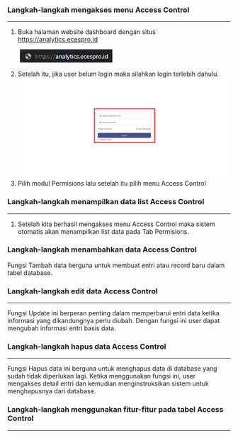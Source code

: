 ### __Langkah-langkah mengakses menu Access Control__
---
1. Buka halaman website dashboard dengan situs https://analytics.ecespro.id

&nbsp;&nbsp;&nbsp;&nbsp;&nbsp;&nbsp;&nbsp;![url](../../static/img/AccessControl/Url.png)

2. Setelah itu, jika user belum login maka silahkan login terlebih dahulu.
![Login](../../static/img/AccessControl/Login.png)
3. Pilih modul Permisions lalu setelah itu pilih menu Access Control
<!-- ![modul_entitas](../../static/img/Access Control/2.png) -->


### __Langkah-langkah menampilkan data list Access Control__
---
1. Setelah kita berhasil mengakses menu Access Control maka sistem otomatis akan menampilkan list data pada Tab Permisions.
<!-- ![tampil_data](../../static/img/Access Control/3.png) -->


### __Langkah-langkah menambahkan data Access Control__
Fungsi Tambah data berguna untuk membuat entri atau record baru dalam tabel database. 
<!-- 1. Pilih button **"+ Tambah"** pada bagian kanan atas tabel.
![tambah_data1](../../static/img/Access Control/4.png)
2. Setelah berhasil memilih button **"+ Tambah"** maka sistem akan menampilkan modal pop up yang telah tercantum informasi formulir yang akan di isi oleh user.
![tambah_data2](../../static/img/Access Control/5.png)
3. Pilih **Access Control Kategori**
![tambah_data3](../../static/img/Access Control/6.png)
4. Pilih **Type Access Control**
![tambah_data4](../../static/img/Access Control/7.png)
5. Masukan **Nama Access Control**
![tambah_data5](../../static/img/Access Control/8.png)
6. Pilih **Jenis Kelamin**
![tambah_data6](../../static/img/Access Control/9.png)
7. Masukan **Alamat Access Control**
![tambah_data7](../../static/img/Access Control/10.png)
8. Pilih **Status**
![tambah_data8](../../static/img/Access Control/11.png)
6. Setelah itu, jika user sudah memastikan formulir Access Control telah sesuai maka pilih button **simpan** untuk menyimpan data tersebut dan jika user ingin membatalkan formulir Access Control maka pilih button **batal**.
![tambah_data9](../../static/img/Access Control/12.png)
7. Jika data tersebut berhasil **tersimpan** maka sistem akan menampilkan pesan berhasil pada bagian kanan atas tabel.
![tambah_data10](../../static/img/Access Control/13.png) -->

### __Langkah-langkah edit data Access Control__
---
Fungsi Update ini berperan penting dalam memperbarui entri data ketika informasi yang dikandungnya perlu diubah. Dengan fungsi ini user dapat mengubah informasi entri basis data. 
<!-- 1. Pilih titik 3 pada baris data yang ingin dilakukan perubahan data.
![edit_data1](../../static/img/Access Control/14.png)
2. Pilih dan Klik **Edit**
![edit_data2](../../static/img/Access Control/15.png)
3. Setelah memilih edit maka sistem akan menampilkan pop-up modal yang pada setiap formulirnya telah tercantum data terakhir di input.
![edit_data3](../../static/img/Access Control/16.png)
3. Pilih **Access Control Kategori**
![edit_data4](../../static/img/Access Control/17.png)
4. Pilih **Type Access Control**
![edit_data5](../../static/img/Access Control/18.png)
5. Masukan **Nama Access Control**
![edit_data6](../../static/img/Access Control/19.png)
6. Pilih **Jenis Kelamin**
![edit_data7](../../static/img/Access Control/20.png)
7. Masukan **Alamat Access Control**
![edit_data8](../../static/img/Access Control/21.png)
8. Pilih **Status**
![edit_data9](../../static/img/Access Control/22.png)
9. Setelah itu, jika user sudah memastikan formulir Access Control telah sesuai maka pilih button **Simpan** untuk menyimpan data tersebut dan jika user ingin membatalkan formulir Access Control maka pilih button **batal**.
![edit_data10](../../static/img/Access Control/23.png)
10. Jika data tersebut berhasil **Tersimpan** maka sistem akan menampilkan pesan **Data Updated** pada bagian kanan atas tabel.
![edit_data11](../../static/img/Access Control/24.png) -->


### __Langkah-langkah hapus data Access Control__
---
Fungsi Hapus data ini berguna untuk menghapus data di database yang sudah tidak diperlukan lagi. Ketika menggunakan fungsi ini, user mengakses detail entri dan kemudian menginstruksikan sistem untuk menghapusnya dari database. 
<!-- 1. User memilih icon titik 3 pada baris data pada bagian kiri.
![hapus_data1](../../static/img/Access Control/14.png)
2. Pilih dan klik **Delete**.
![hapus_data2](../../static/img/Access Control/15.png)
3. Setelah memilih button **Hapus** maka sistem akan menampilkan pop-up konfirmasi yang telah tercantum keterangan.
![hapus_data3](../../static/img/Access Control/25.png)
4. Pilih **Ok** jika user ingin menghapus data yang dipilih.
![hapus_data4](../../static/img/Access Control/26.png)
5. Jika data tersebut berhasil **Terhapus** maka sistem akan menampilkan pesan **Record Deleted** pada bagian kanan atas tabel
![hapus_data5](../../static/img/Access Control/27.png) -->


### __Langkah-langkah menggunakan fitur-fitur pada tabel Access Control__
---
<!-- Fitur adalah fitur khusus yang disertakan dalam alat. fitur yang telah tersedia pada Bisnis Unit antara lain, yakni :

1. Fitur filter data Access Control Kategori
Fungsi pencarian data memungkinkan user memfilter data sesuai dengan kriteria Access Control Kategori.
![fitur_data1](../../static/img/Access Control/28.png)
2. Fitur pencarian Type Access Control
Fungsi pencarian data memungkinkan user memfilter data sesuai dengan kriteria Type Access Control.
![fitur_data2](../../static/img/Access Control/29.png)
3. Fitur pencarian data
Fungsi pencarian data memungkinkan user memfilter data sesuai dengan kriteria.
![fitur_data3](../../static/img/Access Control/30.png)
4. Fitur show/Hide tabel
Fungsi show/hide tabel adalah untuk menampilkan atau menyembunyikan field pada tabel.
![fitur_data4](../../static/img/Access Control/31.png)
5. Fitur ukuran tabel.
Berfungsi untuk mengatur ukuran tabel.
![fitur_data5](../../static/img/Access Control/32.png)
6. Fitur export PDF
Fungsi dari export PDF yaitu untuk mengeluarkan dan menyimpan data supaya dapat di Import kedalam file berbentuk PDF.
![fitur_data6](../../static/img/Access Control/33.png)
7. Fitur export Excel
Fungsi dari export Excel yaitu untuk mengeluarkan dan menyimpan data supaya dapat di Import kedalam file berbentuk Xls.
![fitur_data7](../../static/img/Access Control/34.png) -->





